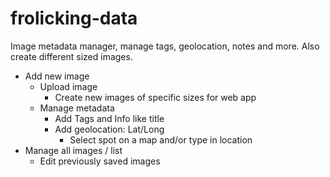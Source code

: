 # frolicking-data
Image metadata manager, manage tags, geolocation, notes and more. Also create different sized images.

- Add new image
  - Upload image
    - Create new images of specific sizes for web app
  - Manage metadata
    - Add Tags and Info like title
    - Add geolocation: Lat/Long
      - Select spot on a map and/or type in location
- Manage all images / list
  - Edit previously saved images
